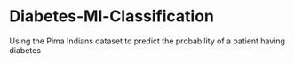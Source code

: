 # Diabetes-Ml-Classification
Using the Pima Indians dataset to predict the probability of a patient having diabetes
